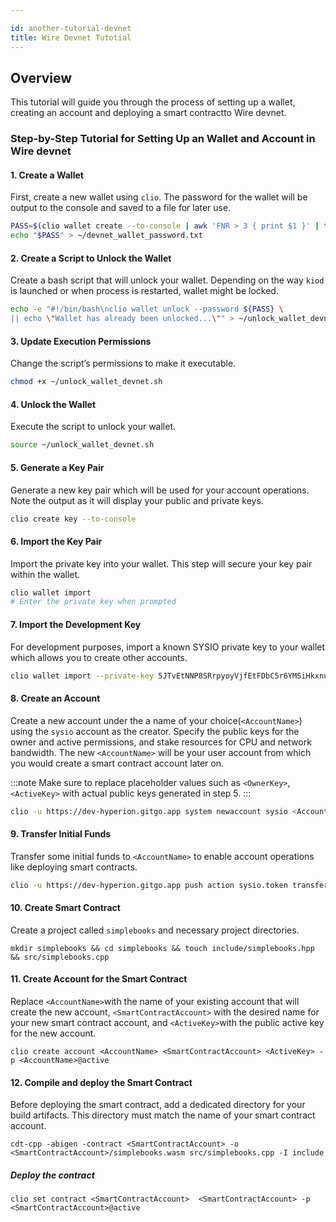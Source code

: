 ```yaml
---

id: another-tutorial-devnet
title: Wire Devnet Tutotial
---
```



## Overview

This tutorial will guide you through the process of setting up a wallet, creating an account and deploying a smart contractto Wire devnet.

### Step-by-Step Tutorial for Setting Up an Wallet and Account in Wire devnet

#### 1. Create a Wallet

First, create a new wallet using `clio`. The password for the wallet will be output to the console and saved to a file for later use.

```bash
PASS=$(clio wallet create --to-console | awk 'FNR > 3 { print $1 }' | tr -d '"') 
echo "$PASS" > ~/devnet_wallet_password.txt
```

#### 2. Create a Script to Unlock the Wallet

Create a bash script that will unlock your wallet. Depending on the way `kiod` is launched or when process is restarted, wallet might be locked.

```bash
echo -e "#!/bin/bash\nclio wallet unlock --password ${PASS} \
|| echo \"Wallet has already been unlocked...\"" > ~/unlock_wallet_devnet.sh
```

#### 3. Update Execution Permissions

Change the script’s permissions to make it executable.

```bash
chmod +x ~/unlock_wallet_devnet.sh
```

#### 4. Unlock the Wallet

Execute the script to unlock your wallet.

```bash
source ~/unlock_wallet_devnet.sh
```

#### 5. Generate a Key Pair

Generate a new key pair which will be used for your account operations. Note the output as it will display your public and private keys.

```bash
clio create key --to-console
```

#### 6. Import the Key Pair

Import the private key into your wallet. This step will secure your key pair within the wallet.

```bash
clio wallet import
# Enter the private key when prompted
```

#### 7. Import the Development Key

For development purposes, import a known SYSIO private key to your wallet which allows you to create other accounts.

```bash
clio wallet import --private-key 5JTvEtNNP8SRrpyoyVjfEtFDbC5r6YMSiHkxnuchSh2rKtLmsUP
```

#### 8. Create an Account

Create a new account under the a name of your choice(`<AccountName>`) using the `sysio` account as the creator. Specify the public keys for the owner and active permissions, and stake resources for CPU and network bandwidth. The new `<AccountName>` will be your user account from which you would create a smart contract account later on.

:::note
Make sure to replace placeholder values such as `<OwnerKey>`, `<ActiveKey>` with actual public keys generated in step 5.
:::

```bash
clio -u https://dev-hyperion.gitgo.app system newaccount sysio <AccountName> "<OwnerKey>" "<ActiveKey>" --stake-net '10000.0000 WIRE' --stake-cpu '10000.0000 WIRE' --buy-ram-kbytes 8
```

#### 9. Transfer Initial Funds

Transfer some initial funds to `<AccountName>` to enable account operations like deploying smart contracts.

```bash
clio -u https://dev-hyperion.gitgo.app push action sysio.token transfer '["sysio","<AccountName>","1000000.0000 WIRE","Wire Deposit"]' -p sysio@active
```

#### 10. Create Smart Contract

Create a project called `simplebooks` and necessary project directories.

```shell
mkdir simplebooks && cd simplebooks && touch include/simplebooks.hpp && src/simplebooks.cpp
```

#### 11. Create Account for the Smart Contract

Replace `<AccountName>`with the name of your existing account that will create the new account, `<SmartContractAccount>` with the desired name for your new smart contract account, and `<ActiveKey>`with the public active key for the new account.

```shell
clio create account <AccountName> <SmartContractAccount> <ActiveKey> -p <AccountName>@active
```

#### 12. Compile and deploy the Smart Contract

Before deploying the smart contract, add a dedicated directory for your build artifacts. This directory must match the name of your smart contract account.

```shell
cdt-cpp -abigen -contract <SmartContractAccount> -o <SmartContractAccount>/simplebooks.wasm src/simplebooks.cpp -I include
```

##### Deploy the contract

```shell
clio set contract <SmartContractAccount>  <SmartContractAccount> -p  <SmartContractAccount>@active
```
